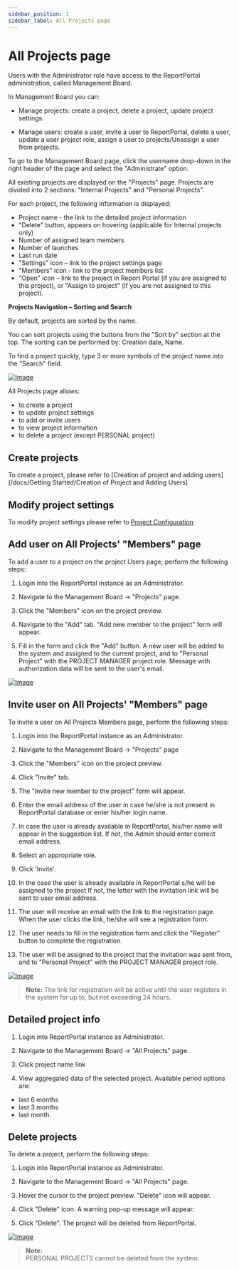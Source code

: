 ```yaml
---
sidebar_position: 1
sidebar_label: All Projects page
---
```


# All Projects page

Users with the Administrator role have access to the ReportPortal
administration, called Management Board.

In Management Board you can:

- Manage projects: create a project, delete a project, update project settings.

- Manage users: create a user, invite a user to ReportPortal, delete a user,
update a user project role, assign a user to projects/Unassign a user from
projects.

To go to the Management Board page, click the username drop-down in the
right header of the page and select the "Administrate" option.

All existing projects are displayed on the "Projects" page. Projects are
divided into 2 sections: "Internal Projects" and "Personal Projects".

For each project, the following information is displayed:

- Project name - the link to the detailed project information
- "Delete" button, appears on hovering (applicable for Internal projects only)
- Number of assigned team members
- Number of launches
- Last run date
- "Settings" icon – link to the project settings page
- "Members" icon - link to the project members list
- "Open" icon – link to the project in Report Portal (if you are assigned
    to this project), or "Assign to project" (if you are not assigned to this
    project).

**Projects Navigation – Sorting and Search**

By default, projects are sorted by the name.

You can sort projects using the buttons from the "Sort by" section at the top.
The sorting can be performed by: Creation date, Name.

To find a project quickly, type 3 or more symbols of the project name into the
"Search" field.

[![Image](img/generalView.png)](https://youtu.be/ss-a39f5A9M)

All Projects page allows:
 - to create a project
 - to update project settings
 - to add or invite users
 - to view project information
 - to delete a project (except PERSONAL project)

## Create projects

To create a project, please refer to [Creation of project and adding users](/docs/Getting Started/Creation of Project and Adding Users)

## Modify project settings

To modify project settings please refer to [Project Configuration](https://reportportal.io/docs/Project-configuration)

## Add user on All Projects' "Members" page

To add a user to a project on the project Users page, perform the following steps:

1. Login into the ReportPortal instance as an Administrator.

2. Navigate to the Management Board -\> "Projects" page.

3. Click the "Members" icon on the project preview.

4. Navigate to the "Add" tab. "Add new member to the project" form will
    appear.

5. Fill in the form and click the "Add" button. A new user will be added
    to the system and assigned to the current project, and to "Personal Project" with the PROJECT MANAGER project role. Message with authorization data will be sent to the user's email.

[![Image](img/addUserFromProjectMembersPage.png)](https://youtu.be/nkJmxlMfR1Q)

## Invite user on All Projects' "Members" page

To invite a user on All Projects Members page, perform the following steps:

1. Login into the ReportPortal instance as an Administrator.

2. Navigate to the Management Board -\> "Projects" page

3. Click the "Members" icon on the project preview.

4. Click "Invite" tab. 

5. The "Invite new member to the project" form will appear.

6. Enter the email address of the user in case he/she is not present in ReportPortal database
 or enter his/her login name.
 
7. In case the user is already available in ReportPortal, his/her name will appear in the suggestion list.
If not, the Admin should enter correct email address.

8. Select an appropriate role.

9. Click 'Invite'.

10. In the case the user is already available in ReportPortal s/he will be assigned to the project
If not, the letter with the invitation link will be sent to user email address.

11. The user will receive an email with the link to the registration page. 
When the user clicks the link, he/she will see a registration form.

11. The user needs to fill in the registration form and click the "Register"
button to complete the registration. 

12. The user will be assigned to the project that the invitation was sent from, and to "Personal Project" with the PROJECT
 MANAGER project role. 
 
[![Image](img/inviteUserFromMembersPageInMB.png)](https://youtu.be/wK0PB-iVEjk)

>**Note:**
The link for registration will be active until the user registers in the system for up to,
but not exceeding 24 hours.

## Detailed project info

1. Login into ReportPortal instance as Administrator.

2. Navigate to the Management Board -\> "All Projects" page.

3. Click project name link

4. View aggregated data of the selected project. Available period options are:
 - last 6 months
 - last 3 months
 - last month.

## Delete projects

To delete a project, perform the following steps:

1. Login into ReportPortal instance as Administrator.

2. Navigate to the Management Board -\> "All Projects" page.

3. Hover the cursor to the project preview. "Delete" icon will appear.

4. Click "Delete" icon. A warning pop-up message will appear:

5. Click "Delete". The project will be deleted from ReportPortal.

[![Image](img/deleteProject.png)](https://youtu.be/bipey3GxCiw)

>**Note:**  
PERSONAL PROJECTS cannot be deleted from the system.
